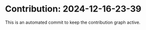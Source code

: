 # Contribution: 2024-12-16-23-39
This is an automated commit to keep the contribution graph active.
